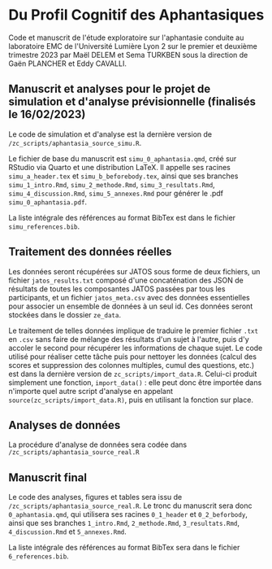 # Du Profil Cognitif des Aphantasiques

Code et manuscrit de l'étude exploratoire sur l'aphantasie conduite au laboratoire EMC de l'Université Lumière Lyon 2 sur le premier et deuxième trimestre 2023 par Maël DELEM et Sema TURKBEN sous la direction de Gaën PLANCHER et Eddy CAVALLI.

## Manuscrit et analyses pour le projet de simulation et d'analyse prévisionnelle (finalisés le 16/02/2023)

Le code de simulation et d'analyse est la dernière version de `/zc_scripts/aphantasia_source_simu.R`. 

Le fichier de base du manuscrit est `simu_0_aphantasia.qmd`, créé sur RStudio via Quarto et une distribution LaTeX. Il appelle ses racines `simu_a_header.tex` et `simu_b_beforebody.tex`, ainsi que ses branches `simu_1_intro.Rmd`, `simu_2_methode.Rmd`, `simu_3_resultats.Rmd`, `simu_4_discussion.Rmd`, `simu_5_annexes.Rmd` pour générer le .pdf `simu_0_aphantasia.pdf`.

La liste intégrale des références au format BibTex est dans le fichier `simu_references.bib`.

## Traitement des données réelles

Les données seront récupérées sur JATOS sous forme de deux fichiers, un fichier `jatos_results.txt` composé d'une concaténation des JSON de résultats de toutes les composantes JATOS passées par tous les participants, et un fichier `jatos_meta.csv` avec des données essentielles pour associer un ensemble de données à un seul id. Ces données seront stockées dans le dossier `ze_data`.

Le traitement de telles données implique de traduire le premier fichier `.txt` en `.csv` sans faire de mélange des résultats d'un sujet à l'autre, puis d'y accoler le second pour récupérer les informations de chaque sujet. Le code utilisé pour réaliser cette tâche puis pour nettoyer les données (calcul des scores et suppression des colonnes multiples, cumul des questions, etc.) est dans la dernière version de `zc_scripts/import_data.R`. Celui-ci produit simplement une fonction, `import_data()` : elle peut donc être importée dans n'importe quel autre script d'analyse en appelant `source(zc_scripts/import_data.R)`, puis en utilisant la fonction sur place.

## Analyses de données

La procédure d'analyse de données sera codée dans `/zc_scripts/aphantasia_source_real.R`

## Manuscrit final

Le code des analyses, figures et tables sera issu de `/zc_scripts/aphantasia_source_real.R`. Le tronc du manuscrit sera donc `0_aphantasia.qmd`, qui utilisera ses racines `0_1_header` et `0_2_beforbody`, ainsi que ses branches `1_intro.Rmd`, `2_methode.Rmd`, `3_resultats.Rmd`, `4_discussion.Rmd` et `5_annexes.Rmd`.

La liste intégrale des références au format BibTex sera dans le fichier `6_references.bib`.
